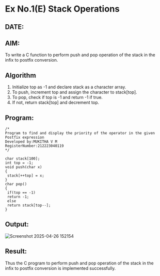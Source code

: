 # Ex No.1(E) Stack Operations
## DATE:
## AIM:
To write a C function to perform push and pop operation of the stack in the infix to postfix conversion.

## Algorithm
1. Initialize top as -1 and declare stack as a character array.
2. To push, increment top and assign the character to stack[top].
3. To pop, check if top is -1 and return -1 if true.
4. If not, return stack[top] and decrement top. 
## Program:
```
/*
Program to find and display the priority of the operator in the given Postfix expression
Developed by:MUKITHA V M 
RegisterNumber:212223040119  
*/
```
```
char stack[100];
int top = -1;
void push(char x)
{
 stack[++top] = x;
}
char pop()
{
 if(top == -1)
 return -1;
 else
 return stack[top--];
}
```
## Output:

![Screenshot 2025-04-26 152154](https://github.com/user-attachments/assets/7f1b6584-cdcc-40d1-be9d-54ca512baa70)


## Result:
Thus the C program to perform push and pop operation of the stack in the infix to postfix conversion is implemented successfully.
